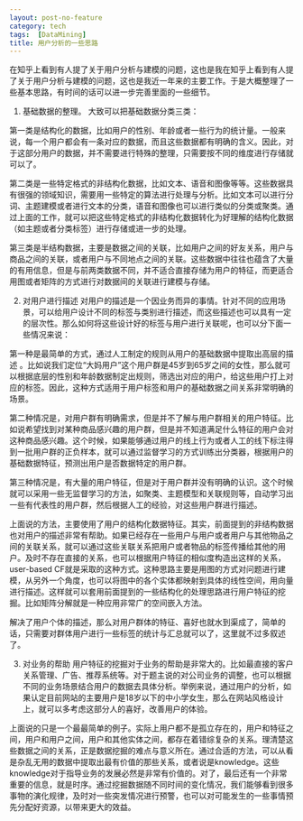 ```yaml
---
layout: post-no-feature
category: tech
tags:  [DataMining]
title: 用户分析的一些思路
---
```

在知乎上看到有人提了关于用户分析与建模的问题，这也是我在知乎上看到有人提了关于用户分析与建模的问题，这也是我近一年来的主要工作。于是大概整理了一些基本思路，有时间的话可以进一步完善里面的一些细节。


1. 基础数据的整理。
大致可以把基础数据分类三类：

第一类是结构化的数据，比如用户的性别、年龄或者一些行为的统计量。一般来说，每一个用户都会有一条对应的数据，而且这些数据都有明确的含义。因此，对于这部分用户的数据，并不需要进行特殊的整理，只需要按不同的维度进行存储就可以了。

第二类是一些特定格式的非结构化数据，比如文本、语音和图像等等。这些数据具有很强的领域知识，需要用一些特定的算法进行处理与分析。比如文本可以进行分词、主题建模或者进行文本的分类，语音和图像也可以进行类似的分类或聚类。通过上面的工作，就可以把这些特定格式的非结构化数据转化为好理解的结构化数据（如主题或者分类标签）进行存储或进一步的处理。

第三类是半结构数据，主要是数据之间的关联，比如用户之间的好友关系，用户与商品之间的关联，或者用户与不同地点之间的关联。这些数据中往往也蕴含了大量的有用信息，但是与前两类数据不同，并不适合直接存储为用户的特征，而更适合用图或者矩阵的方式进行对数据间的关联进行建模与存储。

2. 对用户进行描述
对用户的描述是一个因业务而异的事情。针对不同的应用场景，可以给用户设计不同的标签与类别进行描述，而这些描述也可以具有一定的层次性。那么如何将这些设计好的标签与用户进行关联呢，也可以分下面一些情况来说：

第一种是最简单的方式，通过人工制定的规则从用户的基础数据中提取出高层的描述 。比如说我们定位“大妈用户”这个用户群是45岁到65岁之间的女性，那么就可以根据底层的性别和年龄数据制定出规则，筛选出对应的用户，给这些用户打上对应的标签。因此，这种方式适用于用户标签和用户的基础数据之间关系非常明确的场景。

第二种情况是，对用户群有明确需求，但是并不了解与用户群相关的用户特征。比如说希望找到对某种商品感兴趣的用户群，但是并不知道满足什么特征的用户会对这种商品感兴趣。这个时候，如果能够通过用户的线上行为或者人工的线下标注得到一批用户群的正负样本，就可以通过监督学习的方式训练出分类器，根据用户的基础数据特征，预测出用户是否数据特定的用户群。

第三种情况是，有大量的用户特征，但是对于用户群并没有明确的认识。这个时候就可以采用一些无监督学习的方法，如聚类、主题模型和关联规则等，自动学习出一些有代表性的用户群，然后根据人工的经验，对这些用户群进行描述。

上面说的方法，主要使用了用户的结构化数据特征。其实，前面提到的非结构数据也对用户的描述非常有帮助。如果已经存在一些用户与用户或者用户与其他物品之间的关联关系，就可以通过这些关联关系把用户或者物品的标签传播给其他的用户。及时不存在直接的关系，也可以根据用户特征的相似度构造出这样的关系，user-based CF就是采取的这种方式。这种思路主要是用图的方式对问题进行建模，从另外一个角度，也可以将图中的各个实体都映射到具体的线性空间，用向量进行描述。这样就可以套用前面提到的一些结构化的处理思路进行用户特征的挖掘。比如矩阵分解就是一种应用非常广的空间嵌入方法。

解决了用户个体的描述，那么对用户群体的特征、喜好也就水到渠成了，简单的话，只需要对群体用户进行一些标签的统计与汇总就可以了，这里就不过多叙述了。

3. 对业务的帮助
用户特征的挖掘对于业务的帮助是非常大的。比如最直接的客户关系管理、广告、推荐系统等。对于题主说的对公司业务的调整，也可以根据不同的业务场景结合用户的数据去具体分析。举例来说，通过用户的分析，如果认定目前网站的主要用户是18岁以下的中小学女生，那么在网站风格设计上，就可以多考虑这部分人的喜好，改善用户的体验。

上面说的只是一个最最简单的例子。实际上用户都不是孤立存在的，用户和特征之间，用户和用户之间，用户和其他实体之间，都存在着错综复杂的关系。理清楚这些数据之间的关系，正是数据挖掘的难点与意义所在。通过合适的方法，可以从看是杂乱无用的数据中提取出最有价值的那些关系，或者说是knowledge。这些knowledge对于指导业务的发展必然是非常有价值的。对了，最后还有一个非常重要的信息，就是时序。通过挖掘数据随不同时间的变化情况，我们能够看到很多事物的演化规律，及时对一些突发情况进行预警，也可以对可能发生的一些事情预先分配好资源，以带来更大的效益。
